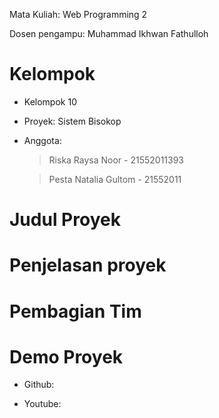 Mata Kuliah: Web Programming 2


Dosen pengampu: Muhammad Ikhwan Fathulloh


# Kelompok
- Kelompok 10
- Proyek: Sistem Bisokop
- Anggota:
  > Riska Raysa Noor - 21552011393
  
  > Pesta Natalia Gultom - 21552011

# Judul Proyek

# Penjelasan proyek

# Pembagian Tim

# Demo Proyek
- Github:
  
- Youtube: 

